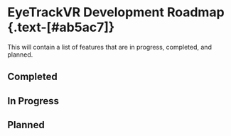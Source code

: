 <script setup>
import CheckBoxList from '../vue/CheckBoxList.vue'
import { InProgress, Completed, Planned } from '../static/dev_roadmap'
</script>

# EyeTrackVR Development Roadmap {.text-[#ab5ac7]}

This will contain a list of features that are in progress, completed, and planned.

## Completed

<CheckBoxList
    :options="{...Completed}"
/>

## In Progress

<CheckBoxList
    :options="{...InProgress}"
/>

## Planned

<CheckBoxList
    :options="{...Planned}"
/>
